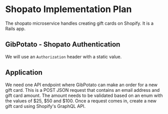 # Shopato Implementation Plan

The shopato microservice handles creating gift cards on Shopify.
It is a Rails app.

## GibPotato - Shopato Authentication

We will use an `Authorization` header with a static value.

## Application

We need one API endpoint where GibPotato can make an order for a new gift card. This is a POST JSON request that contains an email address and gift card amount. The amount needs to be validated based on an enum with the values of $25, $50 and $100.
Once a request comes in, create a new gift card using Shopify's GraphQL API.
